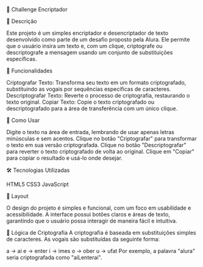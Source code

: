 🔐 Challenge Encriptador

📝 Descrição

Este projeto é um simples encriptador e desencriptador de texto desenvolvido como parte de um desafio proposto pela Alura. Ele permite que o usuário insira um texto e, com um clique, criptografe ou descriptografe a mensagem usando um conjunto de substituições específicas.


🎯 Funcionalidades

Criptografar Texto: Transforma seu texto em um formato criptografado, substituindo as vogais por sequências específicas de caracteres.
Descriptografar Texto: Reverte o processo de criptografia, restaurando o texto original.
Copiar Texto: Copie o texto criptografado ou descriptografado para a área de transferência com um único clique.


🚀 Como Usar

Digite o texto na área de entrada, lembrando de usar apenas letras minúsculas e sem acentos.
Clique no botão "Criptografar" para transformar o texto em sua versão criptografada.
Clique no botão "Descriptografar" para reverter o texto criptografado de volta ao original.
Clique em "Copiar" para copiar o resultado e usá-lo onde desejar.


🛠️ Tecnologias Utilizadas

HTML5
CSS3
JavaScript


🎨 Layout

O design do projeto é simples e funcional, com um foco em usabilidade e acessibilidade. A interface possui botões claros e áreas de texto, garantindo que o usuário possa interagir de maneira fácil e intuitiva.


🧠 Lógica de Criptografia
A criptografia é baseada em substituições simples de caracteres. As vogais são substituídas da seguinte forma:

a → ai
e → enter
i → imes
o → ober
u → ufat
Por exemplo, a palavra "alura" seria criptografada como "aiLenterai".
